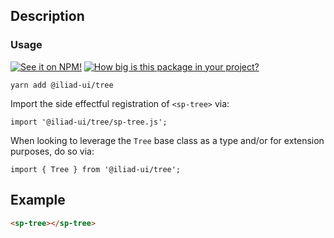 ## Description

### Usage

[![See it on NPM!](https://img.shields.io/npm/v/@iliad-ui/tree?style=for-the-badge)](https://www.npmjs.com/package/@iliad-ui/tree)
[![How big is this package in your project?](https://img.shields.io/bundlephobia/minzip/@iliad-ui/tree?style=for-the-badge)](https://bundlephobia.com/result?p=@iliad-ui/tree)

```
yarn add @iliad-ui/tree
```

Import the side effectful registration of `<sp-tree>` via:

```
import '@iliad-ui/tree/sp-tree.js';
```

When looking to leverage the `Tree` base class as a type and/or for extension purposes, do so via:

```
import { Tree } from '@iliad-ui/tree';
```

## Example

```html
<sp-tree></sp-tree>
```
